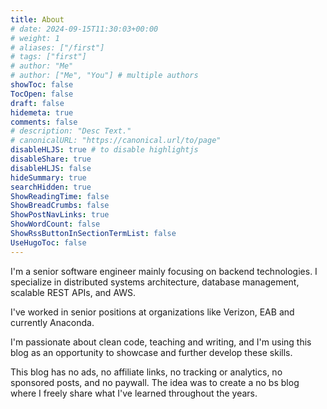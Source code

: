 ```yaml
---
title: About
# date: 2024-09-15T11:30:03+00:00
# weight: 1
# aliases: ["/first"]
# tags: ["first"]
# author: "Me"
# author: ["Me", "You"] # multiple authors
showToc: false
TocOpen: false
draft: false
hidemeta: true
comments: false
# description: "Desc Text."
# canonicalURL: "https://canonical.url/to/page"
disableHLJS: true # to disable highlightjs
disableShare: true
disableHLJS: false
hideSummary: true
searchHidden: true
ShowReadingTime: false
ShowBreadCrumbs: false
ShowPostNavLinks: true
ShowWordCount: false
ShowRssButtonInSectionTermList: false
UseHugoToc: false
---
```


I'm a senior software engineer mainly focusing on backend technologies. I specialize in distributed systems architecture, database management, scalable REST APIs, and AWS.

I've worked in senior positions at organizations like Verizon, EAB and currently Anaconda.

I'm passionate about clean code, teaching and writing, and I'm using this blog as an opportunity to showcase and further develop these skills.

This blog has no ads, no affiliate links, no tracking or analytics, no sponsored posts, and no paywall. The idea was to create a no bs blog where I freely share what I've learned throughout the years.

